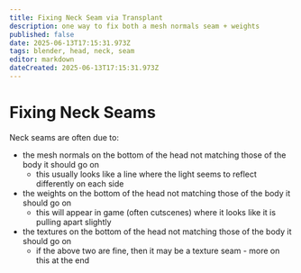 ```yaml
---
title: Fixing Neck Seam via Transplant
description: one way to fix both a mesh normals seam + weights
published: false
date: 2025-06-13T17:15:31.973Z
tags: blender, head, neck, seam
editor: markdown
dateCreated: 2025-06-13T17:15:31.973Z
---
```


# Fixing Neck Seams
Neck seams are often due to:
- the mesh normals on the bottom of the head not matching those of the body it should go on
  - this usually looks like a line where the light seems to reflect differently on each side
- the weights on the bottom of the head not matching those of the body it should go on
  - this will appear in game (often cutscenes) where it looks like it is pulling apart slightly
- the textures on the bottom of the head not matching those of the body it should go on
  - if the above two are fine, then it may be a texture seam - more on this at the end


